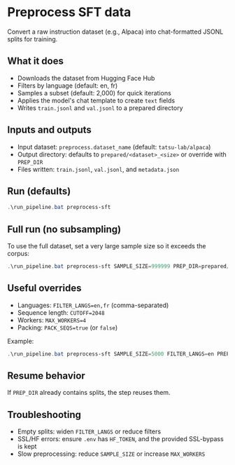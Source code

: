 # Preprocess SFT data

Convert a raw instruction dataset (e.g., Alpaca) into chat-formatted JSONL splits for training.

## What it does
- Downloads the dataset from Hugging Face Hub
- Filters by language (default: en, fr)
- Samples a subset (default: 2,000) for quick iterations
- Applies the model's chat template to create `text` fields
- Writes `train.jsonl` and `val.jsonl` to a prepared directory

## Inputs and outputs
- Input dataset: `preprocess.dataset_name` (default: `tatsu-lab/alpaca`)
- Output directory: defaults to `prepared/<dataset>_<size>` or override with `PREP_DIR`
- Files written: `train.jsonl`, `val.jsonl`, and `metadata.json`

## Run (defaults)
```powershell
.\run_pipeline.bat preprocess-sft
```

## Full run (no subsampling)
To use the full dataset, set a very large sample size so it exceeds the corpus:
```powershell
.\run_pipeline.bat preprocess-sft SAMPLE_SIZE=999999 PREP_DIR=prepared/alpaca_full_en
```

## Useful overrides
- Languages: `FILTER_LANGS=en,fr` (comma-separated)
- Sequence length: `CUTOFF=2048`
- Workers: `MAX_WORKERS=4`
- Packing: `PACK_SEQS=true` (or `false`)

Example:
```powershell
.\run_pipeline.bat preprocess-sft SAMPLE_SIZE=5000 FILTER_LANGS=en PREP_DIR=prepared/alpaca_5k_en
```

## Resume behavior
If `PREP_DIR` already contains splits, the step reuses them.

## Troubleshooting
- Empty splits: widen `FILTER_LANGS` or reduce filters
- SSL/HF errors: ensure `.env` has `HF_TOKEN`, and the provided SSL-bypass is kept
- Slow preprocessing: reduce `SAMPLE_SIZE` or increase `MAX_WORKERS`
